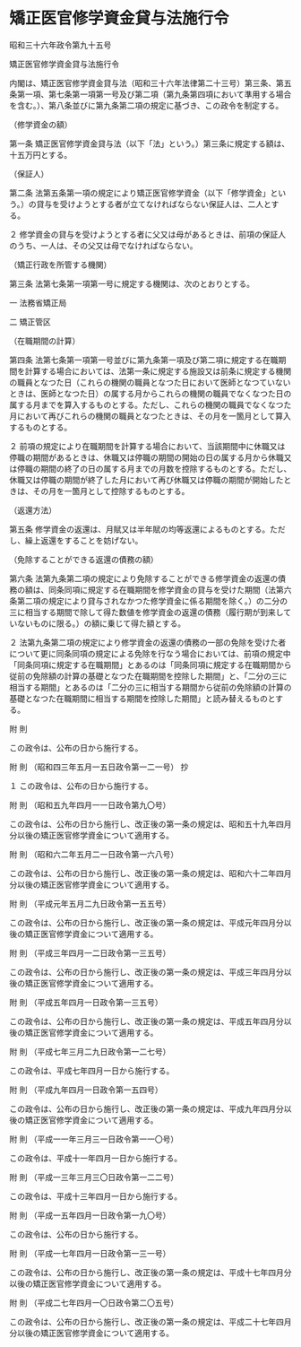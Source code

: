 # 矯正医官修学資金貸与法施行令

昭和三十六年政令第九十五号

矯正医官修学資金貸与法施行令

内閣は、矯正医官修学資金貸与法（昭和三十六年法律第二十三号）第三条、第五条第一項、第七条第一項第一号及び第二項（第九条第四項において準用する場合を含む。）、第八条並びに第九条第二項の規定に基づき、この政令を制定する。

（修学資金の額）

第一条 矯正医官修学資金貸与法（以下「法」という。）第三条に規定する額は、十五万円とする。

（保証人）

第二条 法第五条第一項の規定により矯正医官修学資金（以下「修学資金」という。）の貸与を受けようとする者が立てなければならない保証人は、二人とする。

２ 修学資金の貸与を受けようとする者に父又は母があるときは、前項の保証人のうち、一人は、その父又は母でなければならない。

（矯正行政を所管する機関）

第三条 法第七条第一項第一号に規定する機関は、次のとおりとする。

一 法務省矯正局

二 矯正管区

（在職期間の計算）

第四条 法第七条第一項第一号並びに第九条第一項及び第二項に規定する在職期間を計算する場合においては、法第一条に規定する施設又は前条に規定する機関の職員となつた日（これらの機関の職員となつた日において医師となつていないときは、医師となつた日）の属する月からこれらの機関の職員でなくなつた日の属する月までを算入するものとする。ただし、これらの機関の職員でなくなつた月において再びこれらの機関の職員となつたときは、その月を一箇月として算入するものとする。

２ 前項の規定により在職期間を計算する場合において、当該期間中に休職又は停職の期間があるときは、休職又は停職の期間の開始の日の属する月から休職又は停職の期間の終了の日の属する月までの月数を控除するものとする。ただし、休職又は停職の期間が終了した月において再び休職又は停職の期間が開始したときは、その月を一箇月として控除するものとする。

（返還方法）

第五条 修学資金の返還は、月賦又は半年賦の均等返還によるものとする。ただし、繰上返還をすることを妨げない。

（免除することができる返還の債務の額）

第六条 法第九条第二項の規定により免除することができる修学資金の返還の債務の額は、同条同項に規定する在職期間を修学資金の貸与を受けた期間（法第六条第二項の規定により貸与されなかつた修学資金に係る期間を除く。）の二分の三に相当する期間で除して得た数値を修学資金の返還の債務（履行期が到来していないものに限る。）の額に乗じて得た額とする。

２ 法第九条第二項の規定により修学資金の返還の債務の一部の免除を受けた者について更に同条同項の規定による免除を行なう場合においては、前項の規定中「同条同項に規定する在職期間」とあるのは「同条同項に規定する在職期間から従前の免除額の計算の基礎となつた在職期間を控除した期間」と、「二分の三に相当する期間」とあるのは「二分の三に相当する期間から従前の免除額の計算の基礎となつた在職期間に相当する期間を控除した期間」と読み替えるものとする。

附 則

この政令は、公布の日から施行する。

附 則 （昭和四三年五月一五日政令第一二一号） 抄

１ この政令は、公布の日から施行する。

附 則 （昭和五九年四月一一日政令第九〇号）

この政令は、公布の日から施行し、改正後の第一条の規定は、昭和五十九年四月分以後の矯正医官修学資金について適用する。

附 則 （昭和六二年五月二一日政令第一六八号）

この政令は、公布の日から施行し、改正後の第一条の規定は、昭和六十二年四月分以後の矯正医官修学資金について適用する。

附 則 （平成元年五月二九日政令第一五五号）

この政令は、公布の日から施行し、改正後の第一条の規定は、平成元年四月分以後の矯正医官修学資金について適用する。

附 則 （平成三年四月一二日政令第一三五号）

この政令は、公布の日から施行し、改正後の第一条の規定は、平成三年四月分以後の矯正医官修学資金について適用する。

附 則 （平成五年四月一日政令第一三五号）

この政令は、公布の日から施行し、改正後の第一条の規定は、平成五年四月分以後の矯正医官修学資金について適用する。

附 則 （平成七年三月二九日政令第一二七号）

この政令は、平成七年四月一日から施行する。

附 則 （平成九年四月一日政令第一五四号）

この政令は、公布の日から施行し、改正後の第一条の規定は、平成九年四月分以後の矯正医官修学資金について適用する。

附 則 （平成一一年三月三一日政令第一一〇号）

この政令は、平成十一年四月一日から施行する。

附 則 （平成一三年三月三〇日政令第一二二号）

この政令は、平成十三年四月一日から施行する。

附 則 （平成一五年四月一日政令第一九〇号）

この政令は、公布の日から施行する。

附 則 （平成一七年四月一日政令第一三一号）

この政令は、公布の日から施行し、改正後の第一条の規定は、平成十七年四月分以後の矯正医官修学資金について適用する。

附 則 （平成二七年四月一〇日政令第二〇五号）

この政令は、公布の日から施行し、改正後の第一条の規定は、平成二十七年四月分以後の矯正医官修学資金について適用する。

